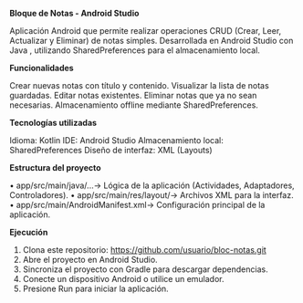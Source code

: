 **Bloque de Notas - Android Studio**

Aplicación Android que permite realizar operaciones CRUD (Crear, Leer, Actualizar y Eliminar) de notas simples.
Desarrollada en Android Studio con Java , utilizando SharedPreferences para el almacenamiento local.

**Funcionalidades**

Crear nuevas notas con título y contenido. 
Visualizar la lista de notas guardadas. 
Editar notas existentes.
Eliminar notas que ya no sean necesarias. 
Almacenamiento offline mediante SharedPreferences.

**Tecnologías utilizadas**

Idioma: Kotlin 
IDE: Android Studio
Almacenamiento local: SharedPreferences
Diseño de interfaz: XML (Layouts)

**Estructura del proyecto**

•	app/src/main/java/...→ Lógica de la aplicación (Actividades, Adaptadores, Controladores).
•	app/src/main/res/layout/→ Archivos XML para la interfaz.
•	app/src/main/AndroidManifest.xml→ Configuración principal de la aplicación.

**Ejecución**

1.	Clona este repositorio: https://github.com/usuario/bloc-notas.git
2.	Abre el proyecto en Android Studio.
3.	Sincroniza el proyecto con Gradle para descargar dependencias.
4.	Conecte un dispositivo Android o utilice un emulador.
5.	Presione Run para iniciar la aplicación.



